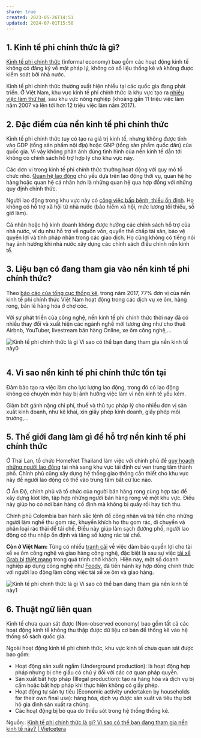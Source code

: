 ```yaml
---
share: true
created: 2023-05-26T14:51
updated: 2024-07-01T15:50
---
```

## 1. Kinh tế phi chính thức là gì?

[Kinh tế phi chính thức](http://tapchitaichinh.vn/nghien-cuu-trao-doi/kinh-te-phi-chinh-thuc-can-phan-loai-de-tiep-can-300770.html) (informal economy) bao gồm các hoạt động kinh tế không có đăng ký về mặt pháp lý, không có số liệu thống kê và không được kiểm soát bởi nhà nước. 

Kinh tế phi chính thức thường xuất hiện nhiều tại các quốc gia đang phát triển. Ở Việt Nam, khu vực kinh tế phi chính thức là khu vực tạo ra [nhiều việc làm thứ hai](http://tapchitaichinh.vn/tai-chinh-kinh-doanh/ho-kinh-doanh-va-khu-vuc-kinh-te-phi-chinh-thuc-doi-voi-tang-truong-bao-trum-o-viet-nam-302041.html), sau khu vực nông nghiệp (khoảng gần 11 triệu việc làm năm 2007 và lên tới hơn 12 triệu việc làm năm 2017).

## 2. Đặc điểm của nền kinh tế phi chính thức

Kinh tế phi chính thức tuy có tạo ra giá trị kinh tế, nhưng không được tính vào GDP (tổng sản phẩm nội địa) hoặc GNP (tổng sản phẩm quốc dân) của quốc gia. Vì vậy không phản ánh đúng tình hình của nền kinh tế dẫn tới không có chính sách hỗ trợ hợp lý cho khu vực này.

Các đơn vị trong kinh tế phi chính thức thường hoạt động với quy mô tổ chức nhỏ. [Quan hệ lao động](https://www.ilo.org/wcmsp5/groups/public/---asia/---ro-bangkok/---ilo-hanoi/documents/publication/wcms_638334.pdf) chủ yếu dựa trên lao động thời vụ, quan hệ họ hàng hoặc quan hệ cá nhân hơn là những quan hệ qua hợp đồng với những quy định chính thức. 

Người lao động trong khu vực này có [công việc bấp bênh, thiếu ổn định](https://www.ilo.org/wcmsp5/groups/public/---asia/---ro-bangkok/---ilo-hanoi/documents/publication/wcms_638334.pdf). Họ không có hỗ trợ xã hội từ nhà nước (bảo hiểm xã hội, mức lương tối thiểu, số giờ làm).

Cá nhân hoặc hộ kinh doanh không được hưởng các chính sách hỗ trợ của nhà nước, ví dụ như hỗ trợ về nguồn vốn, quyền thế chấp tài sản, bảo vệ quyền lợi và tính pháp nhân trong các giao dịch. Họ cũng không có tiếng nói hay ảnh hưởng khi nhà nước xây dựng các chính sách điều chỉnh nền kinh tế.

## 3. Liệu bạn có đang tham gia vào nền kinh tế phi chính thức?

Theo [báo cáo của tổng cục thống kê](http://tapchitaichinh.vn/tai-chinh-kinh-doanh/kinh-te-phi-chinh-thuc-o-viet-nam-thuc-trang-va-giai-phap-305487.html), trong năm 2017, 77% đơn vị của nền kinh tế phi chính thức Việt Nam hoạt động trong các dịch vụ xe ôm, hàng rong, bán lẻ hàng hóa ở chợ cóc.

Với sự phát triển của công nghệ, nền kinh tế phi chính thức thời nay đã có nhiều thay đổi và xuất hiện các ngành nghề mới tương ứng như cho thuê Airbnb, YouTuber, livestream bán hàng Online, xe ôm công nghệ,...

![Kinh tế phi chính thức là gì Vì sao có thể bạn đang tham gia nền kinh tế này0](https://cms.vietcetera.com/uploads/images/12-jun-2020/kinh-te-phi-chinh-thuc-3.jpg)

[![Vietcetera x Monthly Feature Duyên Số](data:image/gif;base64,R0lGODlhAQABAAAAACH5BAEKAAEALAAAAAABAAEAAAICTAEAOw==)](https://vietcetera.com/vn/bo-suu-tap/duyen-so "Vietcetera x Monthly Feature Duyên Số")

## 4. Vì sao nền kinh tế phi chính thức tồn tại

Đảm bảo tạo ra việc làm cho lực lượng lao động, trong đó có lao động không có chuyên môn hay bị ảnh hưởng việc làm vì nền kinh tế yếu kém.

Giảm bớt gánh nặng chi phí, thuế và thủ tục pháp lý cho nhiều đơn vị sản xuất kinh doanh, như kê khai, xin giấy phép kinh doanh, giấy phép môi trường,... 

## **5. Thế giới đang làm gì để hỗ trợ nền kinh tế phi chính thức**

Ở Thái Lan, tổ chức HomeNet Thailand làm việc với chính phủ để [quy hoạch những người lao động](https://www.eco-business.com/opinion/informal-workers-make-cities-work-for-all-3-stories-from-thailand-india-and-colombia/) tại nhà sang khu vực tái định cư ven trung tâm thành phố. Chính phủ cũng xây dựng hệ thống giao thông cần thiết cho khu vực này để người lao động có thể vào trung tâm bất cứ lúc nào.

Ở Ấn Độ, chính phủ và tổ chức của người bán hàng rong cùng hợp tác để xây dựng kiot lớn, tập hợp những người bán hàng rong về một khu vực. Điều này giúp họ có nơi bán hàng cố định mà không bị quấy rối hay tịch thu.

Chính phủ Colombia ban hành sắc lệnh để công nhận và trả tiền cho những người làm nghề thu gom rác, khuyến khích họ thu gom rác, di chuyển và phân loại rác thải để tái chế. Điều này giúp làm sạch đường phố, người lao động có thu nhập ổn định và tăng số lượng rác tái chế.

**Còn ở Việt Nam:** Từng có nhiều [tranh cãi](http://www.baobaohiemxahoi.vn/vi/tin-chi-tiet-tai-xe-xe-om-cong-nghe-can-duoc-bao-ve-bang-luat-9af2a6e3.aspx) về việc đảm bảo quyền lợi cho tài xế xe ôm công nghệ và giao hàng công nghệ, đặc biệt là sau sự việc [tài xế Grab bị thiệt mạng](http://cstc.cand.com.vn/Phong-su-Tieu-diem/Cac-hang-xe-can-dam-bao-quyen-loi-cho-tai-xe-564860/) trong quá trình chở khách. Hiện nay, một số doanh nghiệp áp dụng công nghệ như [Foody](http://www.baobaohiemxahoi.vn/vi/tin-chi-tiet-tai-xe-xe-om-cong-nghe-can-duoc-bao-ve-bang-luat-9af2a6e3.aspx), đã tiến hành ký hợp đồng chính thức với người lao động làm công việc tài xế xe ôm và giao hàng. 

![Kinh tế phi chính thức là gì Vì sao có thể bạn đang tham gia nền kinh tế này1](https://cms.vietcetera.com/uploads/images/12-jun-2020/kinh-te-phi-chinh-thuc-2.jpg)

## 6. Thuật ngữ liên quan

Kinh tế chưa quan sát được (Non-observed economy) bao gồm tất cả các hoạt động kinh tế không thu thập được dữ liệu cơ bản để thống kê vào hệ thống sổ sách quốc gia.

Ngoài hoạt động kinh tế phi chính thức, khu vực kinh tế chưa quan sát được bao gồm:

- Hoạt động sản xuất ngầm (Underground production): là hoạt động hợp pháp nhưng bị che giấu có chủ ý đối với các cơ quan pháp quyền.
- Sản xuất bất hợp pháp (Illegal production): tạo ra hàng hóa và dịch vụ bị cấm hoặc bất hợp pháp khi thực hiện không có giấy phép.
- Hoạt động tự sản tự tiêu (Economic activity undertaken by households for their own final use): hàng hóa, dịch vụ được sản xuất và tiêu thụ bởi hộ gia đình sản xuất ra chúng.
- Các hoạt động bị bỏ qua do thiếu sót trong hệ thống thống kê.

Nguồn:: [Kinh tế phi chính thức là gì? Vì sao có thể bạn đang tham gia nền kinh tế này? | Vietcetera](https://vietcetera.com/vn/kinh-te-phi-chinh-thuc-la-gi-vi-sao-ban-co-the-dang-tham-gia-nen-kinh-te-nay)